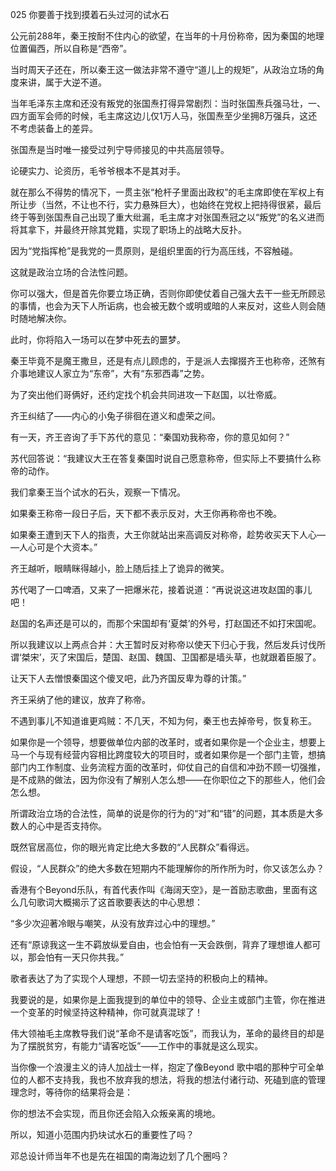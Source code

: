 025 你要善于找到摸着石头过河的试水石




公元前288年，秦王按耐不住内心的欲望，在当年的十月份称帝，因为秦国的地理位置偏西，所以自称是“西帝”。

当时周天子还在，所以秦王这一做法非常不遵守“道儿上的规矩”，从政治立场的角度来讲，属于大逆不道。

当年毛泽东主席和还没有叛党的张国焘打得异常剧烈：当时张国焘兵强马壮，一、四方面军会师的时候，毛主席这边儿仅1万人马，张国焘至少坐拥8万强兵，这还不考虑装备上的差异。

张国焘是当时唯一接受过列宁导师接见的中共高层领导。



论硬实力、论资历，毛爷爷根本不是其对手。

就在那么不得势的情况下，一贯主张“枪杆子里面出政权”的毛主席即使在军权上有所让步（当然，不让也不行，实力悬殊巨大），也始终在党权上把持得很紧，最后终于等到张国焘自己出现了重大纰漏，毛主席才对张国焘冠之以“叛党”的名义进而将其拿下，并最终开除其党籍，实现了职场上的战略大反扑。

因为“党指挥枪”是我党的一贯原则，是组织里面的行为高压线，不容触碰。

这就是政治立场的合法性问题。

你可以强大，但是首先你要立场正确，否则你即使仗着自己强大去干一些无所顾忌的事情，也会为天下人所诟病，也会被无数个或明或暗的人来反对，这些人则会随时随地解决你。

此时，你将陷入一场可以在梦中死去的噩梦。



秦王毕竟不是魔王撒旦，还是有点儿顾虑的，于是派人去撺掇齐王也称帝，还煞有介事地建议人家立为“东帝”，大有“东邪西毒”之势。

为了突出他们哥俩好，还约定找个机会共同进攻一下赵国，以壮帝威。



齐王纠结了——内心的小兔子徘徊在道义和虚荣之间。

有一天，齐王咨询了手下苏代的意见：“秦国劝我称帝，你的意见如何？” 

苏代回答说：“我建议大王在答复秦国时说自己愿意称帝，但实际上不要搞什么称帝的动作。

我们拿秦王当个试水的石头，观察一下情况。

如果秦王称帝一段日子后，天下都不表示反对，大王你再称帝也不晚。

如果秦王遭到天下人的指责，大王你就站出来高调反对称帝，趁势收买天下人心—
—人心可是个大资本。”



齐王越听，眼睛眯得越小，脸上随后挂上了诡异的微笑。

苏代喝了一口啤酒，又来了一把爆米花，接着说道：“再说说这进攻赵国的事儿吧！

赵国的名声还是可以的，而那个宋国却有‘夏桀’的外号，打赵国还不如打宋国呢。

所以我建议以上两点合并：大王暂时反对称帝以使天下归心于我，然后发兵讨伐所谓‘桀宋’，灭了宋国后，楚国、赵国、魏国、卫国都是墙头草，也就跟着臣服了。

让天下人去憎恨秦国这个傻叉吧，此乃齐国反卑为尊的计策。”



齐王采纳了他的建议，放弃了称帝。

不遇到事儿不知道谁更鸡贼：不几天，不知为何，秦王也去掉帝号，恢复称王。

如果你是一个领导，想要做单位内部的改革时，或者如果你是一个企业主，想要上马一个与现有经营内容相比跨度较大的项目时，或者如果你是一个部门主管，想搞部门内工作制度、业务流程方面的改革时，仰仗自己的自信和冲劲不顾一切强推，是不成熟的做法，因为你没有了解别人怎么想——在你职位之下的那些人，他们会怎么想。



所谓政治立场的合法性，简单的说是你的行为的“对”和“错”的问题，其本质是大多数人的心中是否支持你。

既然官居高位，你的眼光肯定比绝大多数的“人民群众”看得远。

假设，“人民群众”的绝大多数在短期内不能理解你的所作所为时，你又该怎么办？



香港有个Beyond乐队，有首代表作叫《海阔天空》，是一首励志歌曲，里面有这么几句歌词大概揭示了这首歌要表达的中心思想：

“多少次迎著冷眼与嘲笑，从没有放弃过心中的理想。”

 还有“原谅我这一生不羁放纵爱自由，也会怕有一天会跌倒，背弃了理想谁人都可以，那会怕有一天只你共我。”



歌者表达了为了实现个人理想，不顾一切去坚持的积极向上的精神。

我要说的是，如果你是上面我提到的单位中的领导、企业主或部门主管，你在推进一个变革的时候坚持这种精神，你可就真混球了！

伟大领袖毛主席教导我们说“革命不是请客吃饭”，而我认为，革命的最终目的却是为了摆脱贫穷，有能力“请客吃饭”——工作中的事就是这么现实。

当你像一个浪漫主义的诗人加战士一样，抱定了像Beyond 歌中唱的那种宁可全单位的人都不支持我，我也不放弃我的想法，将我的想法付诸行动、死磕到底的管理理念时，等待你的结果将会是：

你的想法不会实现，而且你还会陷入众叛亲离的境地。

所以，知道小范围内扔块试水石的重要性了吗？

邓总设计师当年不也是先在祖国的南海边划了几个圈吗？

